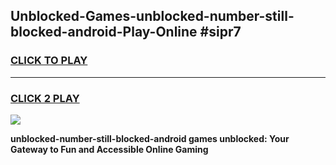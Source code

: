 
## Unblocked-Games-unblocked-number-still-blocked-android-Play-Online #sipr7
<h3>
<a href="https://news.freeplayer.one?title=unblocked-number-still-blocked-android&ref=3">CLICK TO PLAY</a></h3>
<hr>

<h3>
<a href="https://news.freeplayer.one?title=unblocked-number-still-blocked-android&ref=3">CLICK 2 PLAY</a>
  
</h3>

<a href="https://news.freeplayer.one?title=unblocked-number-still-blocked-android&ref=3"><img src="https://clearcache.store/games.png"></a>


**unblocked-number-still-blocked-android games unblocked: Your Gateway to Fun and Accessible Online Gaming**
